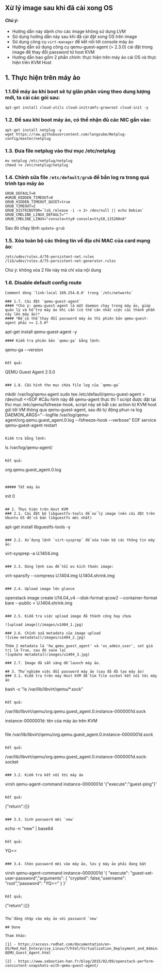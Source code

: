 ## Xử lý image sau khi đã cài xong OS

#### <i>Chú ý: </i>
 - Hướng dẫn này dành cho các image không sử dụng LVM
 - Sử dụng hướng dẫn này sau khi đã cài đặt xong OS trên image
 - Sử dụng công cụ `virt-manager` để kết nối tới console máy ảo
 - Hướng dẫn sử dụng công cụ qemu-guest-agent (> 2.3.0) cài đặt trong image để thay đổi password từ host KVM
 - Hướng dẫn bao gồm 2 phần chính: thực hiện trên máy ảo cài OS và thực hiện trên KVM Host
 
## 1. Thực hiện trên máy ảo
### 1.1.Để máy ảo khi boot sẽ tự giãn phân vùng theo dung lượng mới, ta cài các gói sau:
```
apt-get install cloud-utils cloud-initramfs-growroot cloud-init -y
```

### 1.2. Để sau khi boot máy ảo, có thể nhận đủ các NIC gắn vào:
```
apt-get install netplug -y
wget https://raw.githubusercontent.com/longsube/Netplug-config/master/netplug
```

### 1.3. Đưa file netplug vào thư mục /etc/netplug
```
mv netplug /etc/netplug/netplug
chmod +x /etc/netplug/netplug
```

### 1.4. Chỉnh sửa file `/etc/default/grub` để bắn log ra trong quá trình tạo máy ảo
```
GRUB_DEFAULT=0
#GRUB_HIDDEN_TIMEOUT=0
GRUB_HIDDEN_TIMEOUT_QUIET=true
GRUB_TIMEOUT=2
GRUB_DISTRIBUTOR=`lsb_release -i -s 2> /dev/null || echo Debian`
GRUB_CMDLINE_LINUX_DEFAULT=""
GRUB_CMDLINE_LINUX="console=tty0 console=ttyS0,115200n8"
```
Sau đó chạy lệnh
`update-grub`

### 1.5. Xóa toàn bộ các thông tin về địa chỉ MAC của card mạng ảo:
```
/etc/udev/rules.d/70-persistent-net.rules
/lib/udev/rules.d/75-persistent-net-generator.rules
```
Chú ý: không xóa 2 file này mà chỉ xóa nội dung 

### 1.6. Disable default config route
```
Comment dòng `link-local 169.254.0.0` trong `/etc/networks`

### 1.7. Cài đặt `qemu-guest-agent`
#### *Chú ý: qemu-guest-agent là một daemon chạy trong máy ảo, giúp quản lý và hỗ trợ máy ảo khi cần (có thể cân nhắc việc cài thành phần này lên máy ảo)*
#### *Để có thể thay đổi password máy ảo thì phiên bản qemu-guest-agent phải >= 2.5.0*
```
apt-get install qemu-guest-agent -y
```
#### Kiểm tra phiên bản `qemu-ga` bằng lệnh:
```
qemu-ga --version
```

Kết quả:
```
QEMU Guest Agent 2.5.0
```

### 1.8. Cấu hình thư mục chứa file log của `qemu-ga`
```
mkdir /var/log/qemu-agent
sudo tee /etc/default/qemu-guest-agent > /dev/null <<EOF
#Cấu hình này để qemu-agent thực thi 1 script được đặt tại thư mục /etc/qemu/fsfreeze-hook, script này sẽ bắt các action từ KVM host gửi tới VM thông qua qemu-guest-agent, sau đó tự động phun ra log
DAEMON_ARGS="--logfile /var/log/qemu-agent/org.qemu.guest_agent.0.log --fsfreeze-hook --verbose"
EOF
service qemu-guest-agent restart
```

Kiểm tra bằng lệnh:
```
ls /var/log/qemu-agent/
```

Kết quả:
```
org.qemu.guest_agent.0.log
```


##### Tắt máy ảo 
```
init 0
```

## 2. Thực hiện trên Host KVM
### 2.1. Cài đặt bộ libguestfs-tools để xử lý image (nên cài đặt trên Ubuntu OS để có bản libguestfs mới nhất)
```
apt-get install libguestfs-tools -y
```

### 2.2. Xử dụng lệnh `virt-sysprep` để xóa toàn bộ các thông tin máy ảo:
```
virt-sysprep -a U.1404.img
```

### 2.3. Dùng lệnh sau để tối ưu kích thước image:
```
virt-sparsify --compress U.1404.img U.1404.shrink.img
```

### 2.4. Upload image lên glance
```
openstack image create U14.04_v4 --disk-format qcow2 --container-format bare --public < U.1404.shrink.img
```

### 2.5. Kiểm tra việc upload image đã thành công hay chưa

![upload image](/images/u1404_1.jpg)

### 2.6. Chỉnh sửa metadata của image upload
![view metadata](/images/u1404_2.jpg)

Thêm 2 metadata là 'hw_qemu_guest_agent' và 'os_admin_user', set giá trị là True, sau đó save lại
![update metadata](/images/u1404_3.jpg)

### 2.7. Image đã sẵn sàng để launch máy ảo.

## 3. Thử nghiệm việc đổi password máy ảo (sau đã đã tạo máy ảo)
### 3.1. Kiểm tra trên máy Host KVM để tìm file socket kết nối tới máy ảo
```
bash -c  "ls /var/lib/libvirt/qemu/*.sock"
```

Kết quả:
```
/var/lib/libvirt/qemu/org.qemu.guest_agent.0.instance-0000001d.sock

instance-0000001d: tên của máy ảo trên KVM
```

```
file /var/lib/libvirt/qemu/org.qemu.guest_agent.0.instance-0000001d.sock
```

Kết quả:
```
/var/lib/libvirt/qemu/org.qemu.guest_agent.0.instance-0000001d.sock: socket
```

### 3.2. Kiểm tra kết nối tới máy ảo
```
virsh qemu-agent-command instance-0000001d '{"execute":"guest-ping"}'
```

Kết quả:
```
{"return":{}}
```

### 3.3. Sinh password mới `new`
```
echo -n "new" | base64
```

Kết quả:
```
YQ==
```

### 3.4. Chèn password mới vào máy ảo, lưu ý máy ảo phải đang bật
```
virsh  qemu-agent-command instance-0000001d '{ "execute": "guest-set-user-password","arguments": { "crypted": false,"username": "root","password": "YQ==" } }'
```

Kết quả;
```
{"return":{}}
```

Thử đăng nhập vào máy ảo với password `new`

## Done

Tham khảo: 

[1] - https://access.redhat.com/documentation/en-US/Red_Hat_Enterprise_Linux/7/html/Virtualization_Deployment_and_Administration_Guide/chap-QEMU_Guest_Agent.html

[2] - https://www.sebastien-han.fr/blog/2015/02/09/openstack-perform-consistent-snapshots-with-qemu-guest-agent/